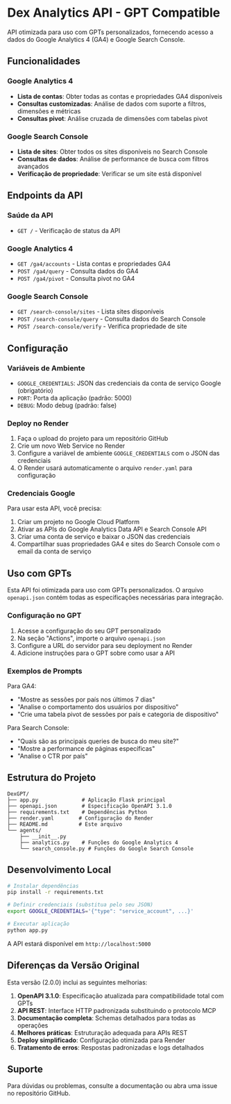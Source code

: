# Dex Analytics API - GPT Compatible

API otimizada para uso com GPTs personalizados, fornecendo acesso a dados do Google Analytics 4 (GA4) e Google Search Console.

## Funcionalidades

### Google Analytics 4
- **Lista de contas**: Obter todas as contas e propriedades GA4 disponíveis
- **Consultas customizadas**: Análise de dados com suporte a filtros, dimensões e métricas
- **Consultas pivot**: Análise cruzada de dimensões com tabelas pivot

### Google Search Console
- **Lista de sites**: Obter todos os sites disponíveis no Search Console
- **Consultas de dados**: Análise de performance de busca com filtros avançados
- **Verificação de propriedade**: Verificar se um site está disponível

## Endpoints da API

### Saúde da API
- `GET /` - Verificação de status da API

### Google Analytics 4
- `GET /ga4/accounts` - Lista contas e propriedades GA4
- `POST /ga4/query` - Consulta dados do GA4
- `POST /ga4/pivot` - Consulta pivot no GA4

### Google Search Console
- `GET /search-console/sites` - Lista sites disponíveis
- `POST /search-console/query` - Consulta dados do Search Console
- `POST /search-console/verify` - Verifica propriedade de site

## Configuração

### Variáveis de Ambiente
- `GOOGLE_CREDENTIALS`: JSON das credenciais da conta de serviço Google (obrigatório)
- `PORT`: Porta da aplicação (padrão: 5000)
- `DEBUG`: Modo debug (padrão: false)

### Deploy no Render

1. Faça o upload do projeto para um repositório GitHub
2. Crie um novo Web Service no Render
3. Configure a variável de ambiente `GOOGLE_CREDENTIALS` com o JSON das credenciais
4. O Render usará automaticamente o arquivo `render.yaml` para configuração

### Credenciais Google

Para usar esta API, você precisa:

1. Criar um projeto no Google Cloud Platform
2. Ativar as APIs do Google Analytics Data API e Search Console API
3. Criar uma conta de serviço e baixar o JSON das credenciais
4. Compartilhar suas propriedades GA4 e sites do Search Console com o email da conta de serviço

## Uso com GPTs

Esta API foi otimizada para uso com GPTs personalizados. O arquivo `openapi.json` contém todas as especificações necessárias para integração.

### Configuração no GPT

1. Acesse a configuração do seu GPT personalizado
2. Na seção "Actions", importe o arquivo `openapi.json`
3. Configure a URL do servidor para seu deployment no Render
4. Adicione instruções para o GPT sobre como usar a API

### Exemplos de Prompts

Para GA4:
- "Mostre as sessões por país nos últimos 7 dias"
- "Analise o comportamento dos usuários por dispositivo"
- "Crie uma tabela pivot de sessões por país e categoria de dispositivo"

Para Search Console:
- "Quais são as principais queries de busca do meu site?"
- "Mostre a performance de páginas específicas"
- "Analise o CTR por país"

## Estrutura do Projeto

```
DexGPT/
├── app.py              # Aplicação Flask principal
├── openapi.json        # Especificação OpenAPI 3.1.0
├── requirements.txt    # Dependências Python
├── render.yaml        # Configuração do Render
├── README.md          # Este arquivo
└── agents/
    ├── __init__.py
    ├── analytics.py    # Funções do Google Analytics 4
    └── search_console.py # Funções do Google Search Console
```

## Desenvolvimento Local

```bash
# Instalar dependências
pip install -r requirements.txt

# Definir credenciais (substitua pelo seu JSON)
export GOOGLE_CREDENTIALS='{"type": "service_account", ...}'

# Executar aplicação
python app.py
```

A API estará disponível em `http://localhost:5000`

## Diferenças da Versão Original

Esta versão (2.0.0) inclui as seguintes melhorias:

1. **OpenAPI 3.1.0**: Especificação atualizada para compatibilidade total com GPTs
2. **API REST**: Interface HTTP padronizada substituindo o protocolo MCP
3. **Documentação completa**: Schemas detalhados para todas as operações
4. **Melhores práticas**: Estruturação adequada para APIs REST
5. **Deploy simplificado**: Configuração otimizada para Render
6. **Tratamento de erros**: Respostas padronizadas e logs detalhados

## Suporte

Para dúvidas ou problemas, consulte a documentação ou abra uma issue no repositório GitHub.